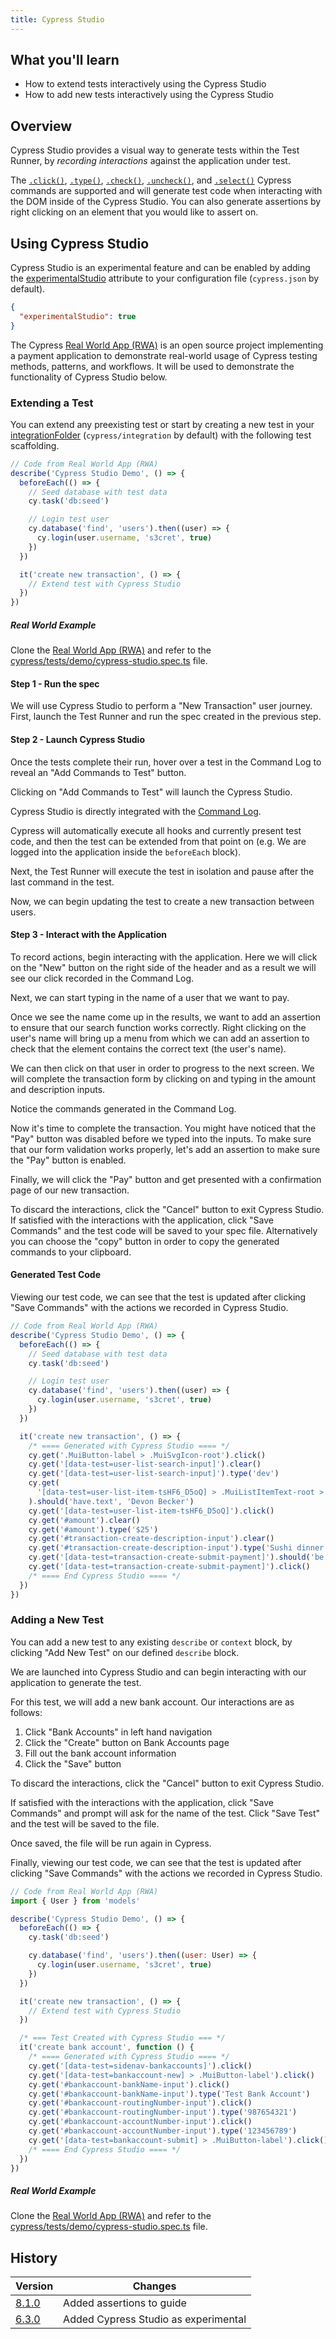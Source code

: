 ```yaml
---
title: Cypress Studio
---
```


<Alert type="info">

## <Icon name="graduation-cap"></Icon> What you'll learn

- How to extend tests interactively using the Cypress Studio
- How to add new tests interactively using the Cypress Studio

</Alert>

## Overview

Cypress Studio provides a visual way to generate tests within the Test Runner,
by _recording interactions_ against the application under test.

The [`.click()`](/api/commands/click), [`.type()`](/api/commands/type),
[`.check()`](/api/commands/check), [`.uncheck()`](/api/commands/uncheck), and
[`.select()`](/api/commands/select) Cypress commands are supported and will
generate test code when interacting with the DOM inside of the Cypress Studio.
You can also generate assertions by right clicking on an element that you would
like to assert on.

## Using Cypress Studio

<Alert type="info">

Cypress Studio is an experimental feature and can be enabled by adding the
[experimentalStudio](/guides/references/experiments) attribute to your
configuration file (`cypress.json` by default).

</Alert>

```json
{
  "experimentalStudio": true
}
```

The Cypress <Icon name="github"></Icon>
[Real World App (RWA)](https://github.com/cypress-io/cypress-realworld-app) is
an open source project implementing a payment application to demonstrate
real-world usage of Cypress testing methods, patterns, and workflows. It will be
used to demonstrate the functionality of Cypress Studio below.

### Extending a Test

You can extend any preexisting test or start by creating a new test in your
[integrationFolder](/guides/references/configuration#Folders-Files)
(`cypress/integration` by default) with the following test scaffolding.

```js
// Code from Real World App (RWA)
describe('Cypress Studio Demo', () => {
  beforeEach(() => {
    // Seed database with test data
    cy.task('db:seed')

    // Login test user
    cy.database('find', 'users').then((user) => {
      cy.login(user.username, 's3cret', true)
    })
  })

  it('create new transaction', () => {
    // Extend test with Cypress Studio
  })
})
```

<Alert type="info">

##### <Icon name="graduation-cap"></Icon> Real World Example

Clone the <Icon name="github"></Icon>
[Real World App (RWA)](https://github.com/cypress-io/cypress-realworld-app) and
refer to the
[cypress/tests/demo/cypress-studio.spec.ts](https://github.com/cypress-io/cypress-realworld-app/blob/develop/cypress/tests/demo/cypress-studio.spec.ts)
file.

</Alert>

#### Step 1 - Run the spec

We will use Cypress Studio to perform a "New Transaction" user journey. First,
launch the Test Runner and run the spec created in the previous step.

<DocsImage src="/img/guides/cypress-studio/run-spec-1.png" alt="Cypress Studio" no-border></DocsImage>

#### Step 2 - Launch Cypress Studio

Once the tests complete their run, hover over a test in the Command Log to
reveal an "Add Commands to Test" button.

Clicking on "Add Commands to Test" will launch the Cypress Studio.

<Alert type="info">

Cypress Studio is directly integrated with the
[Command Log](/guides/core-concepts/test-runner#Command-Log).

</Alert>

<DocsImage src="/img/guides/cypress-studio/extend-activate-studio.png" alt="Activate Cypress Studio" no-border></DocsImage>

<Alert type="success">

Cypress will automatically execute all hooks and currently present test code,
and then the test can be extended from that point on (e.g. We are logged into
the application inside the `beforeEach` block).

</Alert>

Next, the Test Runner will execute the test in isolation and pause after the
last command in the test.

<DocsImage src="/img/guides/cypress-studio/extend-ready.png" alt="Cypress Studio Ready" no-border></DocsImage>

Now, we can begin updating the test to create a new transaction between users.

#### Step 3 - Interact with the Application

To record actions, begin interacting with the application. Here we will click on
the "New" button on the right side of the header and as a result we will see our
click recorded in the Command Log.

<DocsImage src="/img/guides/cypress-studio/extend-click-new-transaction.png" alt="Cypress Studio Recording Click" no-border></DocsImage>

Next, we can start typing in the name of a user that we want to pay.

<DocsImage src="/img/guides/cypress-studio/extend-type-user-name.png" alt="Cypress Studio Recording Type" no-border></DocsImage>

Once we see the name come up in the results, we want to add an assertion to
ensure that our search function works correctly. Right clicking on the user's
name will bring up a menu from which we can add an assertion to check that the
element contains the correct text (the user's name).

<DocsImage src="/img/guides/cypress-studio/extend-assert-user-name.png" alt="Cypress Studio Add Assertion" no-border></DocsImage>

We can then click on that user in order to progress to the next screen. We will
complete the transaction form by clicking on and typing in the amount and
description inputs.

<DocsImage src="/img/guides/cypress-studio/extend-type-transaction-form.png" alt="Cypress Studio Recording Type" no-border></DocsImage>

<Alert type="success">Notice the commands generated in the Command Log.</Alert>

Now it's time to complete the transaction. You might have noticed that the "Pay"
button was disabled before we typed into the inputs. To make sure that our form
validation works properly, let's add an assertion to make sure the "Pay" button
is enabled.

<DocsImage src="/img/guides/cypress-studio/extend-assert-button-enabled.png" alt="Cypress Studio Add Assertion" no-border></DocsImage>

Finally, we will click the "Pay" button and get presented with a confirmation
page of our new transaction.

<DocsImage src="/img/guides/cypress-studio/extend-save-test.png" alt="Cypress Studio Save Commands" no-border></DocsImage>

To discard the interactions, click the "Cancel" button to exit Cypress Studio.
If satisfied with the interactions with the application, click "Save Commands"
and the test code will be saved to your spec file. Alternatively you can choose
the "copy" button in order to copy the generated commands to your clipboard.

#### Generated Test Code

Viewing our test code, we can see that the test is updated after clicking "Save
Commands" with the actions we recorded in Cypress Studio.

```js
// Code from Real World App (RWA)
describe('Cypress Studio Demo', () => {
  beforeEach(() => {
    // Seed database with test data
    cy.task('db:seed')

    // Login test user
    cy.database('find', 'users').then((user) => {
      cy.login(user.username, 's3cret', true)
    })
  })

  it('create new transaction', () => {
    /* ==== Generated with Cypress Studio ==== */
    cy.get('.MuiButton-label > .MuiSvgIcon-root').click()
    cy.get('[data-test=user-list-search-input]').clear()
    cy.get('[data-test=user-list-search-input]').type('dev')
    cy.get(
      '[data-test=user-list-item-tsHF6_D5oQ] > .MuiListItemText-root > .MuiListItemText-primary'
    ).should('have.text', 'Devon Becker')
    cy.get('[data-test=user-list-item-tsHF6_D5oQ]').click()
    cy.get('#amount').clear()
    cy.get('#amount').type('$25')
    cy.get('#transaction-create-description-input').clear()
    cy.get('#transaction-create-description-input').type('Sushi dinner')
    cy.get('[data-test=transaction-create-submit-payment]').should('be.enabled')
    cy.get('[data-test=transaction-create-submit-payment]').click()
    /* ==== End Cypress Studio ==== */
  })
})
```

### Adding a New Test

You can add a new test to any existing `describe` or `context` block, by
clicking "Add New Test" on our defined `describe` block.

<DocsImage src="/img/guides/cypress-studio/add-test-1.png" alt="Cypress Studio Add Test" no-border></DocsImage>

We are launched into Cypress Studio and can begin interacting with our
application to generate the test.

For this test, we will add a new bank account. Our interactions are as follows:

1. Click "Bank Accounts" in left hand navigation
   <DocsImage src="/img/guides/cypress-studio/add-test-2.png" alt="Cypress Studio Begin Add Test" no-border></DocsImage>
2. Click the "Create" button on Bank Accounts page
   <DocsImage src="/img/guides/cypress-studio/add-test-create.png" alt="Cypress Studio Add Test Create Bank Account" no-border></DocsImage>
3. Fill out the bank account information
   <DocsImage src="/img/guides/cypress-studio/add-test-form-complete.png" alt="Cypress Studio Add Test Complete Bank Account Form" no-border></DocsImage>
4. Click the "Save" button
   <DocsImage src="/img/guides/cypress-studio/add-test-form-saving.png" alt="Cypress Studio Add Test Saving Bank Account" no-border></DocsImage>

To discard the interactions, click the "Cancel" button to exit Cypress Studio.

If satisfied with the interactions with the application, click "Save Commands"
and prompt will ask for the name of the test. Click "Save Test" and the test
will be saved to the file.

<DocsImage src="/img/guides/cypress-studio/add-test-save-test.png" alt="Cypress Studio Add Test Completed Run" no-border></DocsImage>

Once saved, the file will be run again in Cypress.

<DocsImage src="/img/guides/cypress-studio/add-test-final.png" alt="Cypress Studio Add Test Completed Run" no-border></DocsImage>

Finally, viewing our test code, we can see that the test is updated after
clicking "Save Commands" with the actions we recorded in Cypress Studio.

```js
// Code from Real World App (RWA)
import { User } from 'models'

describe('Cypress Studio Demo', () => {
  beforeEach(() => {
    cy.task('db:seed')

    cy.database('find', 'users').then((user: User) => {
      cy.login(user.username, 's3cret', true)
    })
  })

  it('create new transaction', () => {
    // Extend test with Cypress Studio
  })

  /* === Test Created with Cypress Studio === */
  it('create bank account', function () {
    /* ==== Generated with Cypress Studio ==== */
    cy.get('[data-test=sidenav-bankaccounts]').click()
    cy.get('[data-test=bankaccount-new] > .MuiButton-label').click()
    cy.get('#bankaccount-bankName-input').click()
    cy.get('#bankaccount-bankName-input').type('Test Bank Account')
    cy.get('#bankaccount-routingNumber-input').click()
    cy.get('#bankaccount-routingNumber-input').type('987654321')
    cy.get('#bankaccount-accountNumber-input').click()
    cy.get('#bankaccount-accountNumber-input').type('123456789')
    cy.get('[data-test=bankaccount-submit] > .MuiButton-label').click()
    /* ==== End Cypress Studio ==== */
  })
})
```

<Alert type="info">

##### <Icon name="graduation-cap"></Icon> Real World Example

Clone the <Icon name="github"></Icon>
[Real World App (RWA)](https://github.com/cypress-io/cypress-realworld-app) and
refer to the
[cypress/tests/demo/cypress-studio.spec.ts](https://github.com/cypress-io/cypress-realworld-app/blob/develop/cypress/tests/demo/cypress-studio.spec.ts)
file.

</Alert>

## History

| Version                                     | Changes                              |
| ------------------------------------------- | ------------------------------------ |
| [8.1.0](/guides/references/changelog#8-1-0) | Added assertions to guide            |
| [6.3.0](/guides/references/changelog#6-3-0) | Added Cypress Studio as experimental |
